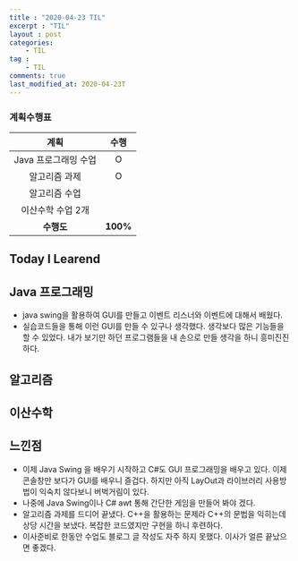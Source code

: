 ```yaml
---
title : "2020-04-23 TIL"
excerpt : "TIL"
layout : post
categories:
    - TIL
tag :
    - TIL
comments: true
last_modified_at: 2020-04-23T
---
```

### 계획수행표

|계획|수행|
|:-:|:-:|
|Java 프로그래밍 수업|O|
|알고리즘 과제|O|
|알고리즘 수업||
|이산수학 수업 2개||
| **수행도** |**100%**|

## Today I Learend
## Java 프로그래밍
* java swing을 활용하여 GUI를 만들고 이벤트 리스너와 이벤트에 대해서 배웠다.
* 실습코드들을 통해 이런 GUI를 만들 수 있구나 생각했다. 생각보다 많은 기능들을 할 수 있었다. 내가 보기만 하던 프로그램들을 내 손으로 만들 생각을 하니 흥미진진하다.
## 알고리즘

## 이산수학

## 느낀점
* 이제 Java Swing 을 배우기 시작하고 C#도 GUI 프로그래밍을 배우고 있다. 이제 콘솔창만 보다가 GUI를 배우니 즐겁다. 하지만 아직 LayOut과 라이브러리 사용방법이 익숙치 않다보니 버벅거림이 있다.
* 나중에 Java Swing이나 C# awt 통해 간단한 게임을 만들어 봐야 겠다.
* 알고리즘 과제를 드디어 끝냈다. C++을 활용하는 문제라 C++의 문법을 익히는데 상당 시간을 보냈다. 복잡한 코드였지만 구현을 하니 후련하다.
* 이사준비로 한동안 수업도 블로그 글 작성도 자주 하지 못했다. 이사가 얼른 끝났으면 좋겠다.